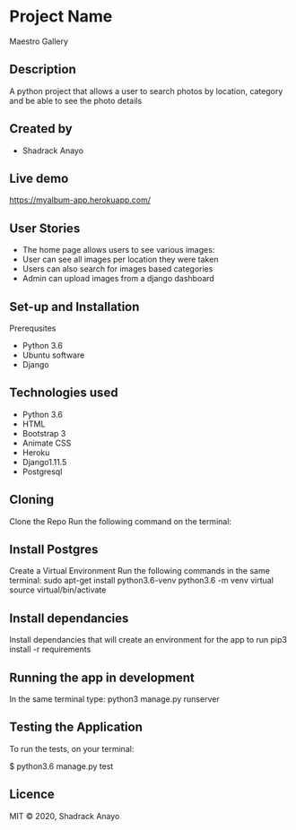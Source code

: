 # Project Name

 Maestro Gallery

## Description

A python project that allows a user to search photos by location, category and be able to see the photo details

## Created by
- Shadrack Anayo

## Live demo

<https://myalbum-app.herokuapp.com/>

## User Stories
- The home page allows users to see various images:
- User can see all images per location they were taken
- Users can also search for images based categories
- Admin can upload images from a django dashboard
## Set-up and Installation
Prerequsites
- Python 3.6
- Ubuntu software
- Django
## Technologies used
- Python 3.6
- HTML
- Bootstrap 3
- Animate CSS
- Heroku
- Django1.11.5
- Postgresql
## Cloning
Clone the Repo
Run the following command on the terminal: 

## Install Postgres

Create a Virtual Environment
Run the following commands in the same terminal: sudo apt-get install python3.6-venv python3.6 -m venv virtual source virtual/bin/activate

## Install dependancies
Install dependancies that will create an environment for the app to run pip3 install -r requirements

## Running the app in development
In the same terminal type: python3 manage.py runserver

## Testing the Application
To run the tests, on your terminal:

  $ python3.6 manage.py test <myGallery>


## Licence
MIT © 2020, Shadrack Anayo




